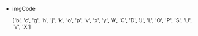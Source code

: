 * imgCode 
  
  ['b', 'c', 'g', 'h', 'j', 'k', 'o', 'p', 'v', 'x', 'y', 'A', 'C', 'D', 'J', 'L', 'O', 'P', 'S', 'U', 'V', 'X']
